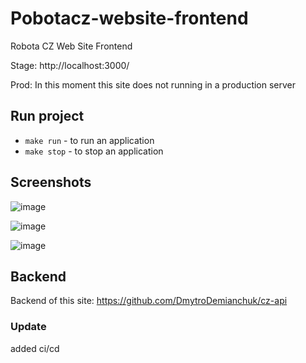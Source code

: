 # Pobotacz-website-frontend
Robota CZ Web Site Frontend

Stage: http://localhost:3000/

Prod: In this moment this site does not running in a production server

## Run project
- `make run` - to run an application
- `make stop` - to stop an application


## Screenshots

![image](../main/src/assets/robotacz.png)

![image](../main/src/assets/requirements.png)

![image](../main/src/assets/contacts.png)

## Backend
Backend of this site: https://github.com/DmytroDemianchuk/cz-api

### Update
added ci/cd
 